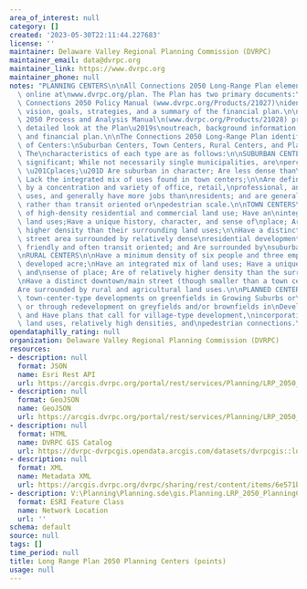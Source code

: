 ```yaml
---
area_of_interest: null
category: []
created: '2023-05-30T22:11:44.227683'
license: ''
maintainer: Delaware Valley Regional Planning Commission (DVRPC)
maintainer_email: data@dvrpc.org
maintainer_link: https://www.dvrpc.org
maintainer_phone: null
notes: "PLANNING CENTERS\n\nAll Connections 2050 Long-Range Plan elements are available\
  \ online at\nwww.dvrpc.org/plan. The Plan has two primary documents:\n\n(1) The\
  \ Connections 2050 Policy Manual (www.dvrpc.org/Products/21027)\nidentifies the\
  \ vision, goals, strategies, and a summary of the financial plan.\n\n(2) The Connections\
  \ 2050 Process and Analysis Manual\n(www.dvrpc.org/Products/21028) provides a more\
  \ detailed look at the Plan\u2019s\noutreach, background information, analysis,\
  \ and financial plan.\n\nThe Connections 2050 Long-Range Plan identifies four types\
  \ of Centers:\nSuburban Centers, Town Centers, Rural Centers, and Planned Centers.\
  \ The\ncharacteristics of each type are as follows:\n\nSUBURBAN CENTERS\n\nAre regionally\
  \ significant; While not necessarily single municipalities, are\nperceived as single\
  \ \u201Cplaces;\u201D Are suburban in character; Are less dense than\ntown centers;\
  \ Lack the integrated mix of uses found in town centers;\n\nAre defined primarily\
  \ by a concentration and variety of office, retail,\nprofessional, and light industrial\
  \ uses, and generally have more jobs than\nresidents; and are generally auto dependent\
  \ rather than transit oriented or\npedestrian scale.\n\nTOWN CENTERS\n\nHave a mixture\
  \ of high-density residential and commercial land use; Have an\nintegrated mix of\
  \ land uses;Have a unique history, character, and sense of\nplace; Are of relatively\
  \ higher density than their surrounding land uses;\n\nHave a distinct downtown/main\
  \ street area surrounded by relatively dense\nresidential development;\n\nAre pedestrian\
  \ friendly and often transit oriented; and Are surrounded by\nsuburban land uses.\n\
  \nRURAL CENTERS\n\nHave a minimum density of six people and three employees per\
  \ developed acre;\nHave an integrated mix of land uses; Have a unique history, character,\
  \ and\nsense of place; Are of relatively higher density than the surrounding area;\n\
  \nHave a distinct downtown/main street (though smaller than a town center); and\n\
  Are surrounded by rural and agricultural land uses.\n\nPLANNED CENTERS\n\nAre planned\
  \ town-center-type developments on greenfields in Growing Suburbs or\nRural Areas\
  \ or through redevelopment on greyfields and/or brownfields in\nDeveloped Communities;\
  \ and Have plans that call for village-type development,\nincorporating mixed, integrated\
  \ land uses, relatively high densities, and\npedestrian connections.\n\n"
opendataphilly_rating: null
organization: Delaware Valley Regional Planning Commission (DVRPC)
resources:
- description: null
  format: JSON
  name: Esri Rest API
  url: https://arcgis.dvrpc.org/portal/rest/services/Planning/LRP_2050_PlanningCenters_Points/FeatureServer/0
- description: null
  format: GeoJSON
  name: GeoJSON
  url: https://arcgis.dvrpc.org/portal/rest/services/Planning/LRP_2050_PlanningCenters_Points/FeatureServer/0/query?where=1=1&outsr=4326&outfields=*&f=geojson
- description: null
  format: HTML
  name: DVRPC GIS Catalog
  url: https://dvrpc-dvrpcgis.opendata.arcgis.com/datasets/dvrpcgis::long-range-plan-2050-planning-centers-points
- description: null
  format: XML
  name: Metadata XML
  url: https://arcgis.dvrpc.org/dvrpc/sharing/rest/content/items/6e571b9c690a4f128799033305967d36/info/metadata/metadata.xml?format=default
- description: V:\Planning\Planning.sde\gis.Planning.LRP_2050_PlanningCenters_Points
  format: ESRI Feature Class
  name: Network Location
  url: ''
schema: default
source: null
tags: []
time_period: null
title: Long Range Plan 2050 Planning Centers (points)
usage: null
---
```

